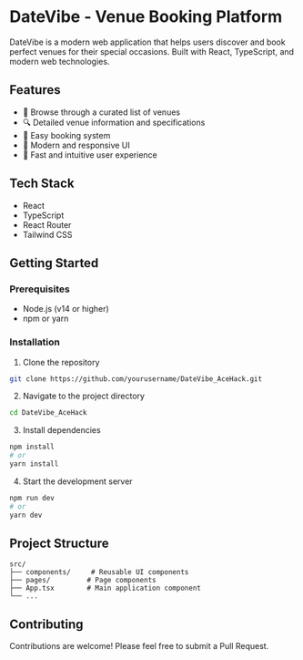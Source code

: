 # DateVibe - Venue Booking Platform

DateVibe is a modern web application that helps users discover and book perfect venues for their special occasions. Built with React, TypeScript, and modern web technologies.

## Features

- 🏢 Browse through a curated list of venues
- 🔍 Detailed venue information and specifications
- 📅 Easy booking system
- 🎨 Modern and responsive UI
- 🚀 Fast and intuitive user experience

## Tech Stack

- React
- TypeScript
- React Router
- Tailwind CSS

## Getting Started

### Prerequisites

- Node.js (v14 or higher)
- npm or yarn

### Installation

1. Clone the repository
```bash
git clone https://github.com/yourusername/DateVibe_AceHack.git
```

2. Navigate to the project directory
```bash
cd DateVibe_AceHack
```

3. Install dependencies
```bash
npm install
# or
yarn install
```

4. Start the development server
```bash
npm run dev
# or
yarn dev
```

## Project Structure

```
src/
├── components/     # Reusable UI components
├── pages/         # Page components
├── App.tsx        # Main application component
└── ...
```

## Contributing

Contributions are welcome! Please feel free to submit a Pull Request.
